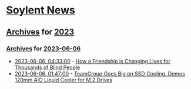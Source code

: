 # [Soylent News](../../../README.md)

## [Archives](../../index.md) for [2023](../index.md)

### [Archives](../../index.md) for [2023-06-06](index.md)

* [2023-06-06, 04:33:00](https://soylentnews.org/article.pl?sid=23/06/05/1334258&from=rss) - [How a Friendship is Changing Lives for Thousands of Blind People](https://soylentnews.org/article.pl?sid=23/06/05/1334258&from=rss)
* [2023-06-06, 01:47:00](https://soylentnews.org/article.pl?sid=23/06/05/0229225&from=rss) - [TeamGroup Goes Big on SSD Cooling, Demos 120mm AIO Liquid Cooler for M.2 Drives](https://soylentnews.org/article.pl?sid=23/06/05/0229225&from=rss)
